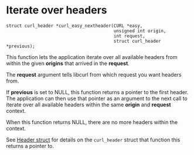# Iterate over headers

    struct curl_header *curl_easy_nextheader(CURL *easy,
                                             unsigned int origin,
                                             int request,
                                             struct curl_header *previous);

This function lets the application iterate over all available headers from
within the given **origins** that arrived in the **request**.

The **request** argument tells libcurl from which request you want headers
from.

If **previous** is set to NULL, this function returns a pointer to the first
header. The application can then use that pointer as an argument to the next
call to iterate over all available headers within the same **origin** and
**request** context.

When this function returns NULL, there are no more headers within the context.

See [Header struct](struct.md) for details on the `curl_header` struct that
function this returns a pointer to.
